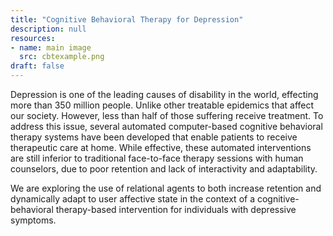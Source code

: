```yaml
---
title: "Cognitive Behavioral Therapy for Depression"
description: null
resources:
- name: main image
  src: cbtexample.png
draft: false
---
```


Depression is one of the leading causes of disability in the world, effecting more than 350 million people.
Unlike other treatable epidemics that affect our society. However, less than half of those suffering receive treatment.
To address this issue, several automated computer-based cognitive behavioral therapy systems have been developed that enable patients
to receive therapeutic care at home. While effective, these automated interventions are still inferior to traditional face-to-face therapy sessions with human counselors, due to poor retention and lack of interactivity and adaptability.

We are exploring the use of relational agents to both increase retention and dynamically adapt to user
affective state in the context of a cognitive-behavioral therapy-based intervention for individuals with depressive symptoms. 

